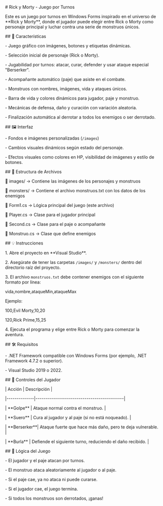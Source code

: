 \# Rick y Morty - Juego por Turnos



Este es un juego por turnos en Windows Forms inspirado en el universo de \*\*Rick y Morty\*\*, donde el jugador puede elegir entre Rick o Morty como personaje principal y luchar contra una serie de monstruos únicos.



\## 🧪 Características



\- Juego gráfico con imágenes, botones y etiquetas dinámicas.

\- Selección inicial de personaje (Rick o Morty).

\- Jugabilidad por turnos: atacar, curar, defender y usar ataque especial "Berserker".

\- Acompañante automático (paje) que asiste en el combate.

\- Monstruos con nombres, imágenes, vida y ataques únicos.

\- Barra de vida y colores dinámicos para jugador, paje y monstruo.

\- Mecánicas de defensa, daño y curación con variación aleatoria.

\- Finalización automática al derrotar a todos los enemigos o ser derrotado.



\## 🖼️ Interfaz



\- Fondos e imágenes personalizadas (`/images`)

\- Cambios visuales dinámicos según estado del personaje.

\- Efectos visuales como colores en HP, visibilidad de imágenes y estilo de botones.



\## 📁 Estructura de Archivos



📁 images/ → Contiene las imágenes de los personajes y monstruos

📁 monsters/ → Contiene el archivo monstruos.txt con los datos de los enemigos

📝 Form1.cs → Lógica principal del juego (este archivo)

📝 Player.cs → Clase para el jugador principal

📝 Second.cs → Clase para el paje o acompañante

📝 Monstruo.cs → Clase que define enemigos





\## 💡 Instrucciones



1\. Abre el proyecto en \*\*Visual Studio\*\*.

2\. Asegúrate de tener las carpetas `/images/` y `/monsters/` dentro del directorio raíz del proyecto.

3\. El archivo `monstruos.txt` debe contener enemigos con el siguiente formato por línea:



vida,nombre,ataqueMin,ataqueMax



Ejemplo:

100,Evil Morty,10,20

120,Rick Prime,15,25





4\. Ejecuta el programa y elige entre Rick o Morty para comenzar la aventura.



\## 🛠️ Requisitos



\- .NET Framework compatible con Windows Forms (por ejemplo, .NET Framework 4.7.2 o superior).

\- Visual Studio 2019 o 2022.



\## 🚀 Controles del Jugador



| Acción       | Descripción                                 |

|--------------|---------------------------------------------|

| \*\*Golpe\*\*    | Ataque normal contra el monstruo.           |

| \*\*Suero\*\*    | Cura al jugador y al paje (si no está noqueado). |

| \*\*Berserker\*\*| Ataque fuerte que hace más daño, pero te deja vulnerable. |

| \*\*Burla\*\*    | Defiende el siguiente turno, reduciendo el daño recibido. |



\## 🧠 Lógica del Juego



\- El jugador y el paje atacan por turnos.

\- El monstruo ataca aleatoriamente al jugador o al paje.

\- Si el paje cae, ya no ataca ni puede curarse.

\- Si el jugador cae, el juego termina.

\- Si todos los monstruos son derrotados, ¡ganas!




